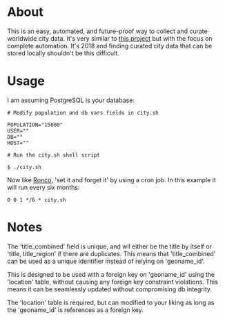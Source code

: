 # About

This is an easy, automated, and future-proof way to collect and curate worldwide city data. It's very similar to [this project](https://github.com/JoshSmith/worldwide-city-database) but with the focus on complete automation. It's 2018 and finding curated city data that can be stored locally shouldn't be this difficult.

# Usage

I am assuming PostgreSQL is your database:

```
# Modify population and db vars fields in city.sh

POPULATION="15000"
USER=""
DB=""
HOST=""

# Run the city.sh shell script

$ ./city.sh
```
Now like [Ronco](https://www.youtube.com/watch?v=GG43jyZ65R8), 'set it and forget it' by using a cron job. In this example it will run every six months:

`0 0 1 */6 * city.sh`

# Notes

The 'title_combined' field is unique, and wll either be the title by itself or 'title, title_region' if there are duplicates. This means that 'title_combined' can be used as a unique identifier instead of relying on 'geoname_id'.

This is designed to be used with a foreign key on 'geoname_id' using the 'location' table, without causing any foreign key constraint violations. This means it can be seamlessly updated without compromising db integrity.

The 'location' table is required, but can modified to your liking as long as the 'geoname_id' is references as a foreign key. 
